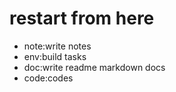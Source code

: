 # restart from here

- note:write notes
- env:build tasks
- doc:write readme markdown docs
- code:codes
